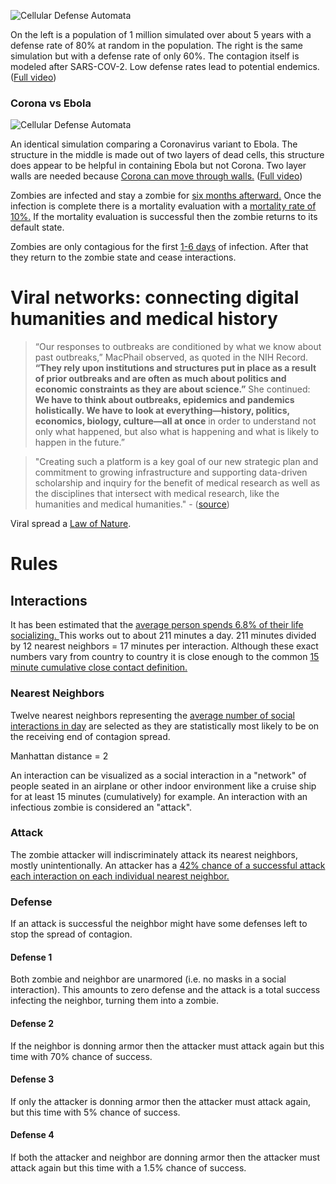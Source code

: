 ![Cellular Defense Automata](https://videoapi-muybridge.vimeocdn.com/animated-thumbnails/image/f9f4c335-4399-4afb-bc5e-c7b181cfe1c4.gif?ClientID=vimeo-core-prod&Date=1613775833&Signature=d8c63c17a33efa46f716a1510b8498b01c25744a)

On the left is a population of 1 million simulated over about 5 years with a defense rate of 80% at random in the population. The right is the same simulation but with a defense rate of only 60%. The contagion itself is modeled after SARS-COV-2. Low defense rates lead to potential endemics. ([Full video](https://vimeo.com/514490979))

### Corona vs Ebola

![Cellular Defense Automata](https://videoapi-muybridge.vimeocdn.com/animated-thumbnails/image/a3500cff-a00c-4bed-9b67-3297d6579f4b.gif?ClientID=vimeo-core-prod&Date=1613780686&Signature=7cbeef64d18176a5bac00af39cb12dfd5697b118)

An identical simulation comparing a Coronavirus variant to Ebola. The structure in the middle is made out of two layers of dead cells, this structure does appear to be helpful in containing Ebola but not Corona. Two layer walls are needed because [Corona can move through walls.](https://www.cbc.ca/news/canada/calgary/alberta-senior-citizens-wall-defence-1.5832611) ([Full video](https://vimeo.com/514514010))

Zombies are infected and stay a zombie for [six months afterward.](https://www.the-scientist.com/news-opinion/cold-causing-coronaviruses-dont-seem-to-confer-lasting-immunity-67832) Once the infection is complete there is a mortality evaluation with a [mortality rate of 10%.](https://datos.covid-19.conacyt.mx/#DOView) If the mortality evaluation is successful then the zombie returns to its default state.

Zombies are only contagious for the first [1-6 days](https://www.who.int/news-room/q-a-detail/coronavirus-disease-covid-19-how-is-it-transmitted) of infection. After that they return to the zombie state and cease interactions.

# Viral networks: connecting digital humanities and medical history

>“Our responses to outbreaks are conditioned by what we know about  past  outbreaks,”  MacPhail  observed,  as  quoted  in  the NIH Record. **“They rely upon institutions and structures put in place as a result of prior outbreaks and are often as much about politics and economic constraints as they are about science.”** She continued: **We have to think about outbreaks, epidemics and pandemics holistically. We have to look at everything—history, politics, economics,  biology,  culture—all  at  once**  in  order  to understand  not  only  what  happened,  but  also  what  is happening and what is likely to happen in the future.”

>"Creating such a platform is a key goal of our new strategic plan  and  commitment  to  growing  infrastructure  and supporting  data-driven  scholarship  and  inquiry  for  the benefit of medical research as well as the disciplines that intersect  with  medical  research,  like  the  humanities  and medical humanities." - ([source](https://collections.nlm.nih.gov/catalog/nlm:nlmuid-101738722-pdf))

Viral spread a [Law of Nature](https://youtu.be/1xJB3phO07U?t=394).

# Rules
## Interactions

It has been estimated that the [average person spends 6.8% of their life socializing. ](https://www.prnewswire.com/news-releases/reebok-survey-humans-spend-less-than-one-percent-of-life-on-physical-fitness-300261752.html#continue-jump) This works out to about 211 minutes a day. 211 minutes divided by 12 nearest neighbors = 17 minutes per interaction. Although these exact numbers vary from country to country it is close enough to the common [15 minute cumulative close contact definition.](https://www.cdc.gov/coronavirus/2019-ncov/php/contact-tracing/contact-tracing-plan/appendix.html) 

### Nearest Neighbors
Twelve nearest neighbors representing the [average number of social interactions in day](https://www.ncbi.nlm.nih.gov/pmc/articles/PMC6113687) are selected as they are statistically most likely to be on the receiving end of contagion spread. 

Manhattan distance = 2

An interaction can be visualized as a social interaction in a "network" of people seated in an airplane or other indoor environment like a cruise ship for at least 15 minutes (cumulatively) for example. An interaction with an infectious zombie is considered an "attack".

### Attack
The zombie attacker will indiscriminately attack its nearest neighbors, mostly unintentionally. An attacker has a [42% chance of a successful attack each interaction on each individual nearest neighbor.](https://www.sciencedirect.com/science/article/pii/S0196655320308981)
### Defense
If an attack is successful the neighbor might have some defenses left to stop the spread of contagion.
#### Defense 1
Both zombie and neighbor are unarmored (i.e. no masks in a social interaction). This amounts to zero defense and the attack is a total success infecting the neighbor, turning them into a zombie.
#### Defense 2
If the neighbor is donning armor then the attacker must attack again but this time with 70% chance of success.
#### Defense 3
If only the attacker is donning armor then the attacker must attack again, but this time with 5% chance of success.
#### Defense 4
If both the attacker and neighbor are donning armor then the attacker must attack again but this time with a 1.5% chance of success.